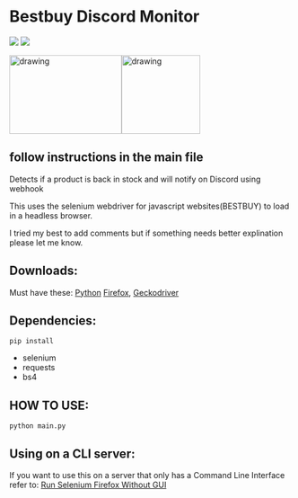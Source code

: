 # Bestbuy Discord Monitor
![](https://img.shields.io/badge/stage-Pre--Alpha-orange) 
![](https://img.shields.io/badge/Active-No-red)

<img src="https://upload.wikimedia.org/wikipedia/commons/thumb/f/f5/Best_Buy_Logo.svg/800px-Best_Buy_Logo.svg.png" alt="drawing" width="200" height="140"/><img src="https://i.imgur.com/ZOKp8LHg.png" alt="drawing" width="140" height="140"/>

## follow instructions in the main file
Detects if a product is back in stock and will notify on Discord using webhook

This uses the selenium webdriver for javascript websites(BESTBUY) to load in a headless browser.

I tried my best to add comments but if something needs better explination please let me know.

## Downloads:
Must have these:
[Python](https://www.python.org/downloads/)
[Firefox](https://www.mozilla.org/en-US/exp/firefox/new/),
[Geckodriver](https://github.com/mozilla/geckodriver/releases)
## Dependencies:
`pip install`
- selenium
- requests
- bs4

## HOW TO USE:
  `python main.py`

## Using on a CLI server:
If you want to use this on a server that only has a Command Line Interface refer to:
[Run Selenium Firefox Without GUI](https://stackoverflow.com/questions/10399557/is-it-possible-to-run-selenium-firefox-web-driver-without-a-gui)
